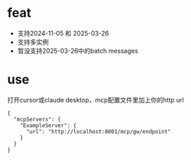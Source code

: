 # feat
- 支持2024-11-05 和 2025-03-26
- 支持多实例
- 暂没支持2025-03-26中的batch messages

# use
打开cursor或claude desktop，mcp配置文件里加上你的http url
```
{
  "mcpServers": {
    "ExampleServer": {
      "url": "http://localhost:8001/mcp/gw/endpoint"
    }
  }
}
```
